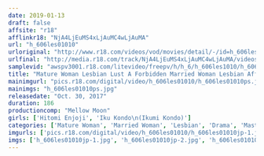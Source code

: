 ```yaml
---
date: 2019-01-13
draft: false
affsite: "r18"
afflinkr18: "NjA4LjEuMS4xLjAuMC4wLjAuMA"
url: "h_606les01010"
urloriginal: "http://www.r18.com/videos/vod/movies/detail/-/id=h_606les01010"
urlfinal: "http://media.r18.com/track/NjA4LjEuMS4xLjAuMC4wLjAuMA/videos/vod/movies/detail/-/id=h_606les01010"
samplevid: "awspv3001.r18.com/litevideo/freepv/h/h_6/h_606les1010/h_606les1010_dmb_w.mp4"
title: "Mature Woman Lesbian Lust A Forbidden Married Woman Lesbian Affair Hitomi Enjoji Iku Kondo"
mainimgurl: "pics.r18.com/digital/video/h_606les01010/h_606les01010ps.jpg"
mainimgs: "h_606les01010ps.jpg"
releasedate: "Oct. 30, 2017"
duration: 186
productioncomp: "Mellow Moon"
girls: ['Hitomi Enjoji', 'Iku Kondo\n(Ikumi Kondo)']
categories: ['Mature Woman', 'Married Woman', 'Lesbian', 'Drama', 'Masturbation', 'Hi-Def']
imgurls: ['pics.r18.com/digital/video/h_606les01010/h_606les01010jp-1.jpg', 'pics.r18.com/digital/video/h_606les01010/h_606les01010jp-2.jpg', 'pics.r18.com/digital/video/h_606les01010/h_606les01010jp-3.jpg', 'pics.r18.com/digital/video/h_606les01010/h_606les01010jp-4.jpg', 'pics.r18.com/digital/video/h_606les01010/h_606les01010jp-5.jpg', 'pics.r18.com/digital/video/h_606les01010/h_606les01010jp-6.jpg', 'pics.r18.com/digital/video/h_606les01010/h_606les01010jp-7.jpg', 'pics.r18.com/digital/video/h_606les01010/h_606les01010jp-8.jpg', 'pics.r18.com/digital/video/h_606les01010/h_606les01010jp-9.jpg', 'pics.r18.com/digital/video/h_606les01010/h_606les01010jp-10.jpg', 'pics.r18.com/digital/video/h_606les01010/h_606les01010jp-11.jpg', 'pics.r18.com/digital/video/h_606les01010/h_606les01010jp-12.jpg', 'pics.r18.com/digital/video/h_606les01010/h_606les01010jp-13.jpg', 'pics.r18.com/digital/video/h_606les01010/h_606les01010jp-14.jpg', 'pics.r18.com/digital/video/h_606les01010/h_606les01010jp-15.jpg', 'pics.r18.com/digital/video/h_606les01010/h_606les01010jp-16.jpg', 'pics.r18.com/digital/video/h_606les01010/h_606les01010jp-17.jpg', 'pics.r18.com/digital/video/h_606les01010/h_606les01010jp-18.jpg', 'pics.r18.com/digital/video/h_606les01010/h_606les01010jp-19.jpg']
imgs: ['h_606les01010jp-1.jpg', 'h_606les01010jp-2.jpg', 'h_606les01010jp-3.jpg', 'h_606les01010jp-4.jpg', 'h_606les01010jp-5.jpg', 'h_606les01010jp-6.jpg', 'h_606les01010jp-7.jpg', 'h_606les01010jp-8.jpg', 'h_606les01010jp-9.jpg', 'h_606les01010jp-10.jpg', 'h_606les01010jp-11.jpg', 'h_606les01010jp-12.jpg', 'h_606les01010jp-13.jpg', 'h_606les01010jp-14.jpg', 'h_606les01010jp-15.jpg', 'h_606les01010jp-16.jpg', 'h_606les01010jp-17.jpg', 'h_606les01010jp-18.jpg', 'h_606les01010jp-19.jpg']
---
```

